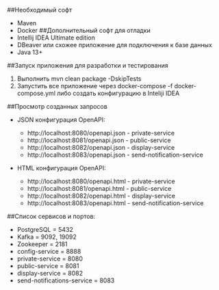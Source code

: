 ##Необходимый софт
* Maven
* Docker
##Дополнительный софт для отладки
* Intellij IDEA Ultimate edition
* DBeaver или схожее приложение для подключения к базе данных
* Java 13+

##Запуск приложения для разработки и тестирования
1. Выполнить mvn clean package -DskipTests
2. Запустить все приложение через docker-compose -f docker-compose.yml либо создать конфигурацию в Inteliji IDEA

##Просмотр созданных запросов
* JSON конфигурация OpenAPI:
    + http://localhost:8080/openapi.json - private-service
    + http://localhost:8081/openapi.json - public-service
    + http://localhost:8082/openapi.json - display-service
    + http://localhost:8083/openapi.json - send-notification-service


* HTML конфигурация OpenAPI:
  + http://localhost:8080/openapi.html - private-service
  + http://localhost:8081/openapi.html - public-service
  + http://localhost:8082/openapi.html - display-service
  + http://localhost:8083/openapi.html - send-notification-service
    
##Список сервисов и портов:
* PostgreSQL = 5432
* Kafka = 9092, 19092
* Zookeeper = 2181  
* config-service = 8888
* private-service = 8080
* public-service = 8081
* display-service = 8082
* send-notifications-service = 8083
